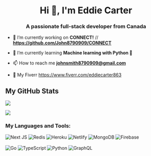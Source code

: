 

<h1 align="center">Hi 👋, I'm Eddie Carter </h1>
<h3 align="center">A passionate full-stack developer from Canada</h3>


- 🔭 I’m currently working on **CONNECT!** // **https://github.com/John8790909/CONNECT**

- 🌱 I’m currently learning **Machine learning with Python 🤖**
- 📫 How to reach me **johnsmith8790909@gmail.com**

- 🤝 My Fiverr https://www.fiverr.com/eddiecarter863

## My GitHub Stats
![](https://komarev.com/ghpvc/?username=John8790909)


<p align="left">
  <a href="https://github.com/anuraghazra/github-readme-stats">
    <img src="https://github-readme-stats.vercel.app/api?username=John8790909&count_private=true&show_icons=true&theme=tokyonight" />
  </a>
</p>

<h3 align="left">My Languages and Tools:</h3>

 ![Next JS](https://img.shields.io/badge/Next-black?style=for-the-badge&logo=next.js&logoColor=white)
 ![Redis](https://img.shields.io/badge/redis-%23DD0031.svg?style=for-the-badge&logo=redis&logoColor=white)
 ![Heroku](https://img.shields.io/badge/heroku-%23430098.svg?style=for-the-badge&logo=heroku&logoColor=white)
 ![Netlify](https://img.shields.io/badge/netlify-%23000000.svg?style=for-the-badge&logo=netlify&logoColor=#00C7B7) 
 ![MongoDB](https://img.shields.io/badge/MongoDB-%234ea94b.svg?style=for-the-badge&logo=mongodb&logoColor=white)
 	![Firebase](https://img.shields.io/badge/firebase-%23039BE5.svg?style=for-the-badge&logo=firebase)
 <br></br>
  ![Go](https://img.shields.io/badge/go-%2300ADD8.svg?style=for-the-badge&logo=go&logoColor=white)
   ![TypeScript](https://img.shields.io/badge/typescript-%23007ACC.svg?style=for-the-badge&logo=typescript&logoColor=white)
 ![Python](https://img.shields.io/badge/python-3670A0?style=for-the-badge&logo=python&logoColor=ffdd54)
 ![GraphQL](https://img.shields.io/badge/-GraphQL-E10098?style=for-the-badge&logo=graphql&logoColor=white)
